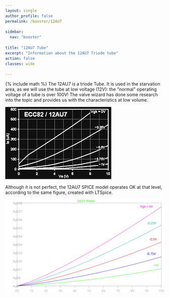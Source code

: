 ```yaml
---
layout: single
author_profile: false
permalink: /booster/12AU7

sidebar:
  nav: "booster"

title: "12AU7 Tube"
excerpt: "Information about the 12AU7 Triode tube"
action: false
classes: wide

---
```


{% include math %}
The 12AU7 is a triode Tube. It is used in the starvation area, as we will use the tube at low voltage (12V): the "normal" operating voltage of a tube is over 100V! The valve wizard has done some research into the topic and provides us with the characteristics at low volume.

![](/assets/images/booster/12AU7-plot-low-voltage.png)

Although it is not perfect, the 12AU7 SPICE model operates OK at that level, according to the same figure, created with LTSpice.

![](/assets/images/booster/12AU7-plot-low-voltage.svg)
